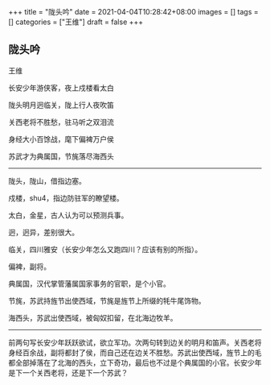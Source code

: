 +++
title = "陇头吟"
date = 2021-04-04T10:28:42+08:00
images = []
tags = []
categories = ["王维"]
draft = false
+++

## 陇头吟

王维

长安少年游侠客，夜上戍楼看太白

陇头明月迥临关，陇上行人夜吹笛

关西老将不胜愁，驻马听之双泪流

身经大小百馀战，麾下偏裨万户侯

苏武才为典属国，节旄落尽海西头

---

陇头，陇山，借指边塞。

戍楼，shu4，指边防驻军的瞭望楼。

太白，金星，古人认为可以预测兵事。

迥，迥异，差别很大。

临关，四川雅安（长安少年怎么又跑四川？应该有别的所指）。

偏裨，副将。

典属国，汉代掌管藩属国家事务的官职，是个小官。

节旄，苏武持旌节出使西域，节旄是旌节上所缀的牦牛尾饰物。

海西头，苏武出使西域，被匈奴扣留，在北海边牧羊。

---

前两句写长安少年跃跃欲试，欲立军功。次两句转到边关的明月和笛声。关西老将身经百余战，副将都封了侯，而自己还在边关不胜愁。苏武出使西域，旌节上的毛都全部掉落在了北海的西头，立下奇功，最后也不过是个典属国的小官。长安少年是下一个关西老将，还是下一个苏武？
